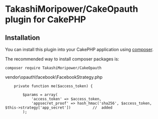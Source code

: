 # TakashiMoripower/CakeOpauth plugin for CakePHP

## Installation

You can install this plugin into your CakePHP application using [composer](http://getcomposer.org).

The recommended way to install composer packages is:

```
composer require TakashiMoripower/CakeOpauth
```


vendor\opauth\facebook\FacebookStrategy.php
```
	private function me($access_token) {

		$params = array(
			'access_token' => $access_token,
			'appsecret_proof' => hash_hmac('sha256', $access_token, $this->strategy['app_secret'])			//	added
		);
```